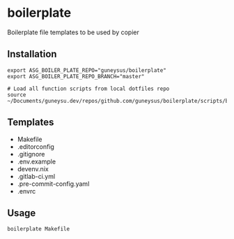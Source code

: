 # boilerplate
Boilerplate file templates to be used by copier


## Installation

```shell
export ASG_BOILER_PLATE_REPO="guneysus/boilerplate"
export ASG_BOILER_PLATE_REPO_BRANCH="master"

# Load all function scripts from local dotfiles repo
source ~/Documents/guneysu.dev/repos/github.com/guneysus/boilerplate/scripts/boilerplate.zsh
```



## Templates

- Makefile
- .editorconfig
- .gitignore
- .env.example
- devenv.nix
- .gitlab-ci.yml
- .pre-commit-config.yaml
- .envrc


## Usage

```shell
boilerplate Makefile
```
